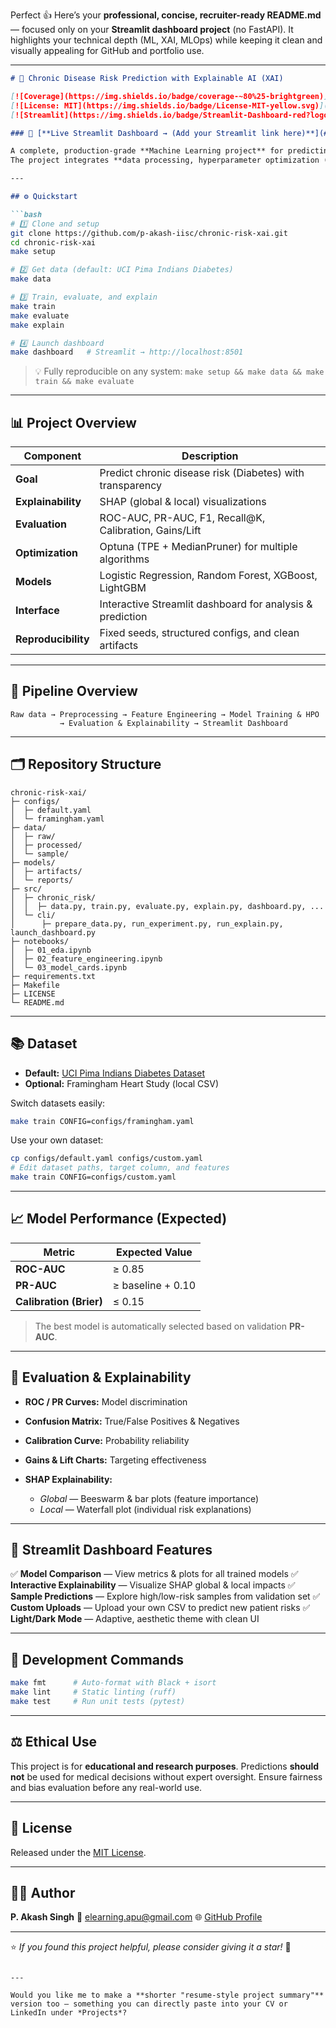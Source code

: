 Perfect 👍 Here’s your **professional, concise, recruiter-ready README.md** — focused only on your **Streamlit dashboard project** (no FastAPI).
It highlights your technical depth (ML, XAI, MLOps) while keeping it clean and visually appealing for GitHub and portfolio use.

---

````markdown
# 🧠 Chronic Disease Risk Prediction with Explainable AI (XAI)

[![Coverage](https://img.shields.io/badge/coverage-~80%25-brightgreen)](#)
[![License: MIT](https://img.shields.io/badge/License-MIT-yellow.svg)](LICENSE)
[![Streamlit](https://img.shields.io/badge/Streamlit-Dashboard-red?logo=streamlit)](#)

### 🚀 [**Live Streamlit Dashboard → (Add your Streamlit link here)**](#)

A complete, production-grade **Machine Learning project** for predicting **chronic disease risk** (default: Diabetes) using **Explainable AI (SHAP)**.  
The project integrates **data processing, hyperparameter optimization (Optuna)**, **robust evaluation**, and a **modern Streamlit dashboard** for interactive explainability and predictions.

---

## ⚙️ Quickstart

```bash
# 1️⃣ Clone and setup
git clone https://github.com/p-akash-iisc/chronic-risk-xai.git
cd chronic-risk-xai
make setup

# 2️⃣ Get data (default: UCI Pima Indians Diabetes)
make data

# 3️⃣ Train, evaluate, and explain
make train
make evaluate
make explain

# 4️⃣ Launch dashboard
make dashboard   # Streamlit → http://localhost:8501
````

> 💡 Fully reproducible on any system:
> `make setup && make data && make train && make evaluate`

---

## 📊 Project Overview

| Component           | Description                                               |
| ------------------- | --------------------------------------------------------- |
| **Goal**            | Predict chronic disease risk (Diabetes) with transparency |
| **Explainability**  | SHAP (global & local) visualizations                      |
| **Evaluation**      | ROC-AUC, PR-AUC, F1, Recall@K, Calibration, Gains/Lift    |
| **Optimization**    | Optuna (TPE + MedianPruner) for multiple algorithms       |
| **Models**          | Logistic Regression, Random Forest, XGBoost, LightGBM     |
| **Interface**       | Interactive Streamlit dashboard for analysis & prediction |
| **Reproducibility** | Fixed seeds, structured configs, and clean artifacts      |

---

## 🧩 Pipeline Overview

```
Raw data → Preprocessing → Feature Engineering → Model Training & HPO
           → Evaluation & Explainability → Streamlit Dashboard
```

---

## 🗂️ Repository Structure

```
chronic-risk-xai/
├─ configs/
│  ├─ default.yaml
│  └─ framingham.yaml
├─ data/
│  ├─ raw/
│  ├─ processed/
│  └─ sample/
├─ models/
│  ├─ artifacts/
│  └─ reports/
├─ src/
│  ├─ chronic_risk/
│  │  ├─ data.py, train.py, evaluate.py, explain.py, dashboard.py, ...
│  └─ cli/
│      ├─ prepare_data.py, run_experiment.py, run_explain.py, launch_dashboard.py
├─ notebooks/
│  ├─ 01_eda.ipynb
│  ├─ 02_feature_engineering.ipynb
│  └─ 03_model_cards.ipynb
├─ requirements.txt
├─ Makefile
├─ LICENSE
└─ README.md
```

---

## 📚 Dataset

* **Default:** [UCI Pima Indians Diabetes Dataset](https://archive.ics.uci.edu/ml/datasets/pima+indians+diabetes)
* **Optional:** Framingham Heart Study (local CSV)

Switch datasets easily:

```bash
make train CONFIG=configs/framingham.yaml
```

Use your own dataset:

```bash
cp configs/default.yaml configs/custom.yaml
# Edit dataset paths, target column, and features
make train CONFIG=configs/custom.yaml
```

---

## 📈 Model Performance (Expected)

| Metric                  | Expected Value    |
| ----------------------- | ----------------- |
| **ROC-AUC**             | ≥ 0.85            |
| **PR-AUC**              | ≥ baseline + 0.10 |
| **Calibration (Brier)** | ≤ 0.15            |

> The best model is automatically selected based on validation **PR-AUC**.

---

## 🧮 Evaluation & Explainability

* **ROC / PR Curves:** Model discrimination
* **Confusion Matrix:** True/False Positives & Negatives
* **Calibration Curve:** Probability reliability
* **Gains & Lift Charts:** Targeting effectiveness
* **SHAP Explainability:**

  * *Global* — Beeswarm & bar plots (feature importance)
  * *Local* — Waterfall plot (individual risk explanations)

---

## 🎨 Streamlit Dashboard Features

✅ **Model Comparison** — View metrics & plots for all trained models
✅ **Interactive Explainability** — Visualize SHAP global & local impacts
✅ **Sample Predictions** — Explore high/low-risk samples from validation set
✅ **Custom Uploads** — Upload your own CSV to predict new patient risks
✅ **Light/Dark Mode** — Adaptive, aesthetic theme with clean UI

---

## 🧰 Development Commands

```bash
make fmt      # Auto-format with Black + isort
make lint     # Static linting (ruff)
make test     # Run unit tests (pytest)
```

---

## ⚖️ Ethical Use

This project is for **educational and research purposes**.
Predictions **should not** be used for medical decisions without expert oversight.
Ensure fairness and bias evaluation before any real-world use.

---

## 📄 License

Released under the [MIT License](LICENSE).

---

## 👨‍💻 Author

**P. Akash Singh**
📧 [elearning.apu@gmail.com](mailto:elearning.apu@gmail.com)
🌐 [GitHub Profile](https://github.com/p-akash-iisc)

---

⭐ *If you found this project helpful, please consider giving it a star!* 🌟

```

---

Would you like me to make a **shorter "resume-style project summary"** version too — something you can directly paste into your CV or LinkedIn under *Projects*?
```
